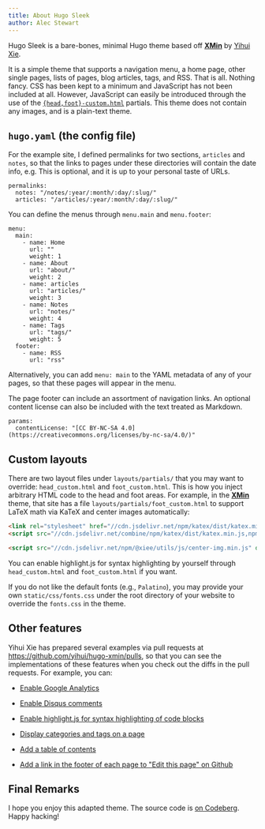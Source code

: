 ```yaml
---
title: About Hugo Sleek
author: Alec Stewart
---
```


Hugo Sleek is a bare-bones, minimal Hugo theme based off **[XMin](https://github.com/yihui/hugo-xmin)** by [Yihui Xie](https://yihui.org).

It is a simple theme that supports a navigation menu, a home page, other single pages, lists of pages, blog articles, tags, and RSS. That is all. Nothing fancy. CSS has been kept to a minimum and JavaScript has not been included at all. However, JavaScript can easily be introduced through the use of the <a href="https://codeberg.org/stewalec/hugo-sleek/src/branch/master/layouts/partials">`{head,foot}-custom.html`</a> partials. This theme does not contain any images, and is a plain-text theme.

## `hugo.yaml` (the config file)

For the example site, I defined permalinks for two sections, `articles` and `notes`, so that the links to pages under these directories will contain the date info, e.g. This is optional, and it is up to your personal taste of URLs.

```
permalinks:
  notes: "/notes/:year/:month/:day/:slug/"
  articles: "/articles/:year/:month/:day/:slug/"
```

You can define the menus through `menu.main` and `menu.footer`:

```
menu:
  main:
    - name: Home
      url: ""
      weight: 1
    - name: About
      url: "about/"
      weight: 2
    - name: articles
      url: "articles/"
      weight: 3
    - name: Notes
      url: "notes/"
      weight: 4
    - name: Tags
      url: "tags/"
      weight: 5
  footer:
    - name: RSS
      url: "rss"
```

Alternatively, you can add `menu: main` to the YAML metadata of any of your pages, so that these pages will appear in the menu.

The page footer can include an assortment of navigation links. An optional content license can also be included with the text treated as Markdown.

```
params:
  contentLicense: "[CC BY-NC-SA 4.0](https://creativecommons.org/licenses/by-nc-sa/4.0/)"
```

## Custom layouts

There are two layout files under `layouts/partials/` that you may want to override: `head_custom.html` and `foot_custom.html`. This is how you inject arbitrary HTML code to the head and foot areas. For example, in the **[XMin](https://github.com/yihui/hugo-xmin)** theme, that site has a file `layouts/partials/foot_custom.html` to support LaTeX math via KaTeX and center images automatically:

```html
<link rel="stylesheet" href="//cdn.jsdelivr.net/npm/katex/dist/katex.min.css">
<script src="//cdn.jsdelivr.net/combine/npm/katex/dist/katex.min.js,npm/katex/dist/contrib/auto-render.min.js,npm/@xiee/utils/js/render-katex.js" defer></script>

<script src="//cdn.jsdelivr.net/npm/@xiee/utils/js/center-img.min.js" defer></script>
```

You can enable highlight.js for syntax highlighting by yourself through `head_custom.html` and `foot_custom.html` if you want.

If you do not like the default fonts (e.g., `Palatino`), you may provide your own `static/css/fonts.css` under the root directory of your website to override the `fonts.css` in the theme.

## Other features

Yihui Xie has prepared several examples via pull requests at https://github.com/yihui/hugo-xmin/pulls, so that you can see the implementations of these features when you check out the diffs in the pull requests. For example, you can:

- [Enable Google Analytics](https://github.com/yihui/hugo-xmin/pull/3)

- [Enable Disqus comments](https://github.com/yihui/hugo-xmin/pull/4)

- [Enable highlight.js for syntax highlighting of code blocks](https://github.com/yihui/hugo-xmin/pull/5)

- [Display categories and tags on a page](https://github.com/yihui/hugo-xmin/pull/2)

- [Add a table of contents](https://github.com/yihui/hugo-xmin/pull/7)

- [Add a link in the footer of each page to "Edit this page" on Github](https://github.com/yihui/hugo-xmin/pull/6)

## Final Remarks

I hope you enjoy this adapted theme. The source code is [on Codeberg](https://codeberg.org/stewalec/hugo-sleek). Happy hacking!
